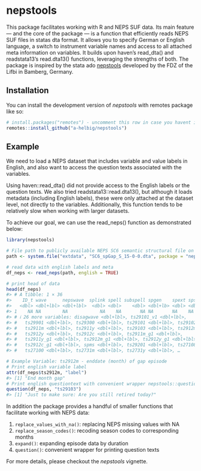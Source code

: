 
<!-- README.md is generated from README.Rmd. Please edit that file -->

# nepstools

<!-- badges: start -->

<!-- badges: end -->

This package facilitates working with R and NEPS SUF data. Its main
feature — and the core of the package — is a function that efficiently
reads NEPS SUF files in statas dta format. It allows you to specify
German or English language, a switch to instrument variable names and
access to all attached meta information on variables. It builds upon
haven’s read_dta() and readstata13’s read.dta13() functions, leveraging
the strengths of both. The package is inspired by the stata ado
[nepstools](https://www.neps-data.de/Datenzentrum/Forschungsdaten/Datentools-f%C3%BCr-Stata)
developed by the FDZ of the Lifbi in Bamberg, Germany.

## Installation

You can install the development version of *nepstools* with remotes
package like so:

``` r
# install.packages("remotes") - uncomment this row in case you havent installed package "remotes" yet
remotes::install_github("a-helbig/nepstools")
```

## Example

We need to load a NEPS dataset that includes variable and value labels
in English, and also want to access the question texts associated with
the variables.

Using haven::read_dta() did not provide access to the English labels or
the question texts. We also tried readstata13::read.dta13(), but
although it loads metadata (including English labels), these were only
attached at the dataset level, not directly to the variables.
Additionally, this function tends to be relatively slow when working
with larger datasets.

To achieve our goal, we can use the read_neps() function as demonstrated
below:

``` r
library(nepstools)

# File path to publicly available NEPS SC6 semantic structural file on gaps in lifecourse that is included in this package
path <- system.file("extdata", "SC6_spGap_S_15-0-0.dta", package = "nepstools")

# read data with english labels and meta
df_neps <- read_neps(path, english = TRUE)

# print head of data
head(df_neps)
#> # A tibble: 1 × 36
#>    ID_t wave      nepswave  splink spell subspell spgen    spext spstat disagint
#>   <dbl> <dbl+lbl> <dbl+lbl>  <dbl> <dbl>    <dbl> <dbl+lb> <dbl> <dbl+> <dbl+lb>
#> 1    NA NA        NA            NA    NA       NA NA       NA    NA     NA      
#> # ℹ 26 more variables: disagwave <dbl+lbl>, ts29101_v1 <dbl+lbl>,
#> #   ts29901 <dbl+lbl>, ts29300 <dbl+lbl>, ts29101 <dbl+lbl>, ts29102_O <chr>,
#> #   ts2911m <dbl+lbl>, ts2911y <dbl+lbl>, ts29103 <dbl+lbl>, ts2912m <dbl+lbl>,
#> #   ts2912y <dbl+lbl>, ts2912c <dbl+lbl>, ts2911m_g1 <dbl+lbl>,
#> #   ts2911y_g1 <dbl+lbl>, ts2912m_g1 <dbl+lbl>, ts2912y_g1 <dbl+lbl>,
#> #   ts2912c_g1 <dbl+lbl>, spms <dbl+lbl>, ts29201 <dbl+lbl>, ts27108 <dbl+lbl>,
#> #   ts27100 <dbl+lbl>, ts2731m <dbl+lbl>, ts2731y <dbl+lbl>, …

# Example Variable: ts2912m - enddate (month) of gap episode
# Print english variable label 
attr(df_neps$ts2912m, "label")
#> [1] "End month gap"
# Print english questiontext with convenient wrapper nepstools::question()
question(df_neps, "ts29103")
#> [1] "Just to make sure: Are you still retired today?"
```

In addition the package provides a handful of smaller functions that
facilitate working with NEPS data:

1.  `replace_values_with_na()`: replacing NEPS missing values with NA
2.  `replace_season_codes()`: recoding season codes to corresponding
    months
3.  `expand()`: expanding episode data by duration
4.  `question()`: convenient wrapper for printing question texts

For more details, please checkout the *nepstools* vignette.
